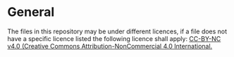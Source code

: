 # General
The files in this repository may be under different licences, if a file does not have a specific licence listed the following licence shall apply:
[CC-BY-NC v4.0 (Creative Commons Attribution-NonCommercial 4.0 International.](https://creativecommons.org/licenses/by-nc/4.0/legalcode)
